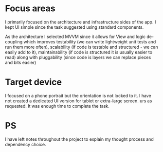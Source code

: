 # Focus areas
I primarily focused on the architecture and infrastructure sides of the app. I kept UI simple 
since the task suggested using standard components. 

As the architecture I selected MVVM since it allows for View and logic de-coupling 
which improves testability (we can write lightweight unit tests and run them more often),
scalability (if code is testable and structured - we can easily add to it),
maintainability (if code is structured it is usually easier to read) along with 
pluggability (since code is layers we can replace pieces and bits easier)

# Target device

I focused on a phone portrait but the orientation is not locked to it. I have not created a dedicated UI version for tablet or extra-large screen.
urs as requested. It was enough time to complete the task.

# PS

I have left notes throughout the project to explain my thought process and dependency choice. 
